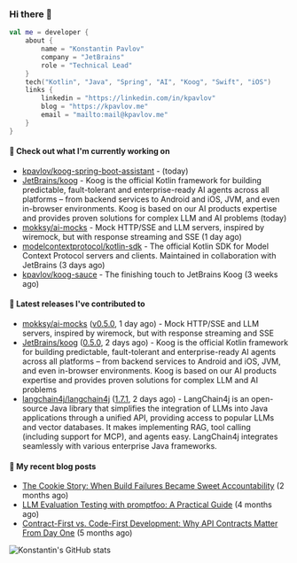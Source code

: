 
### Hi there 👋

```kotlin
val me = developer {
    about {
        name = "Konstantin Pavlov"
        company = "JetBrains"
        role = "Technical Lead"
    }
    tech("Kotlin", "Java", "Spring", "AI", "Koog", "Swift", "iOS")
    links {
        linkedin = "https://linkedin.com/in/kpavlov"
        blog = "https://kpavlov.me"
        email = "mailto:mail@kpavlov.me"
    }
}
```

#### 👷 Check out what I'm currently working on

- [kpavlov/koog-spring-boot-assistant](https://github.com/kpavlov/koog-spring-boot-assistant) -  (today)
- [JetBrains/koog](https://github.com/JetBrains/koog) - Koog is the official Kotlin framework for building predictable, fault-tolerant and enterprise-ready AI agents across all platforms – from backend services to Android and iOS, JVM, and even in-browser environments. Koog is based on our AI products expertise and provides proven solutions for complex LLM and AI problems (today)
- [mokksy/ai-mocks](https://github.com/mokksy/ai-mocks) - Mock HTTP/SSE and LLM servers, inspired by wiremock, but with response streaming and SSE (1 day ago)
- [modelcontextprotocol/kotlin-sdk](https://github.com/modelcontextprotocol/kotlin-sdk) - The official Kotlin SDK for Model Context Protocol servers and clients. Maintained in collaboration with JetBrains (3 days ago)
- [kpavlov/koog-sauce](https://github.com/kpavlov/koog-sauce) - The finishing touch to JetBrains Koog (3 weeks ago)

#### 🔭 Latest releases I've contributed to

- [mokksy/ai-mocks](https://github.com/mokksy/ai-mocks) ([v0.5.0](https://github.com/mokksy/ai-mocks/releases/tag/v0.5.0), 1 day ago) - Mock HTTP/SSE and LLM servers, inspired by wiremock, but with response streaming and SSE
- [JetBrains/koog](https://github.com/JetBrains/koog) ([0.5.0](https://github.com/JetBrains/koog/releases/tag/0.5.0), 2 days ago) - Koog is the official Kotlin framework for building predictable, fault-tolerant and enterprise-ready AI agents across all platforms – from backend services to Android and iOS, JVM, and even in-browser environments. Koog is based on our AI products expertise and provides proven solutions for complex LLM and AI problems
- [langchain4j/langchain4j](https://github.com/langchain4j/langchain4j) ([1.7.1](https://github.com/langchain4j/langchain4j/releases/tag/1.7.1), 2 days ago) - LangChain4j is an open-source Java library that simplifies the integration of LLMs into Java applications through a unified API, providing access to popular LLMs and vector databases. It makes implementing RAG, tool calling (including support for MCP), and agents easy. LangChain4j integrates seamlessly with various enterprise Java frameworks.

#### 📜 My recent blog posts

- [The Cookie Story: When Build Failures Became Sweet Accountability](https://kpavlov.me/blog/the-cookie-story/) (2 months ago)
- [LLM Evaluation Testing with promptfoo: A Practical Guide](https://kpavlov.me/blog/llm-evaluation-testing-with-promptfoo-a-practical-guide/) (4 months ago)
- [Contract-First vs. Code-First Development: Why API Contracts Matter From Day One](https://kpavlov.me/blog/contract-first-vs-contract-last/) (5 months ago)

![Konstantin's GitHub stats](https://github-readme-stats.vercel.app/api?username=kpavlov&show_icons=true&include_all_commits=true)
